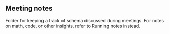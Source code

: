 ## Meeting notes

Folder for keeping a track of schema discussed during meetings. For notes on math, code, or other insights, refer to Running notes instead.
